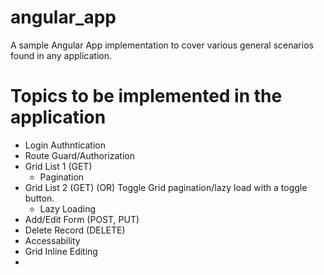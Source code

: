 # angular_app
A sample Angular App implementation to cover various general scenarios found in any application.

# Topics to be implemented in the application 
  
- Login Authntication
- Route Guard/Authorization
- Grid List 1 (GET)
	- Pagination
- Grid List 2 (GET) (OR) Toggle Grid pagination/lazy load with a toggle button.
	- Lazy Loading
- Add/Edit Form (POST, PUT)
- Delete Record (DELETE)
- Accessability
- Grid Inline Editing
- 
